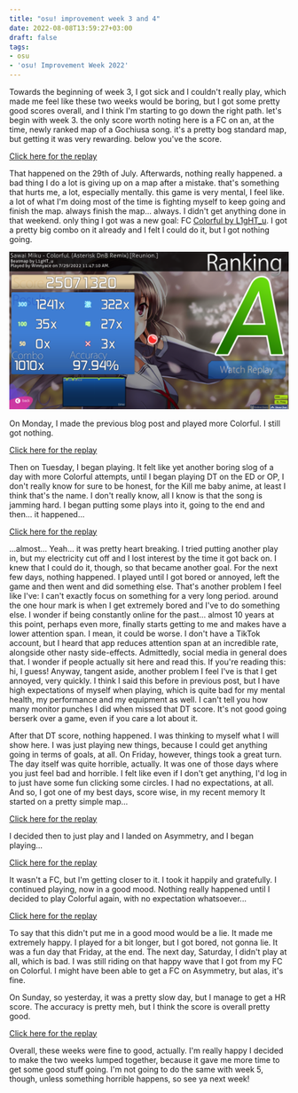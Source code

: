 ```yaml
---
title: "osu! improvement week 3 and 4"
date: 2022-08-08T13:59:27+03:00
draft: false
tags:
- osu
- 'osu! Improvement Week 2022'
---
```


Towards the beginning of week 3, I got sick and I couldn't really play, which made me feel like these two weeks would be boring, but I got some pretty good scores overall, and I think I'm starting to go down the right path. let's begin with week 3. the only score worth noting here is a FC on an, at the time, newly ranked map of a Gochiusa song. it's a pretty bog standard map, but getting it was very rewarding. below you've the score.

[Click here for the replay](https://odysee.com/@winnyace:e/Shinsaku-no-Shiawase-wa-Kochira!-Cappucino-FC:1?r=42PNMr5RuN12RUSUC17dRvdcy8EYov9h)<br>

That happened on the 29th of July. Afterwards, nothing really happened. a bad thing I do a lot is giving up on a map after a mistake. that's something that hurts me, a lot, especially mentally. this game is very mental, I feel like. a lot of what I'm doing most of the time is fighting myself to keep going and finish the map. always finish the map... always. I didn't get anything done in that weekend. only thing I got was a new goal: FC [Colorful by L1gHT_u](https://osu.ppy.sh/beatmapsets/1567488#osu/). I got a pretty big combo on it already and I felt I could do it, but I got nothing going. 

![image1](images/8aug20221.png)<br>

On Monday, I made the previous blog post and played more Colorful. I still got nothing.

[Click here for the replay](https://odysee.com/$/embed/Colorful.-%28Asterisk-DnB-Remix%29-Reunion./0a897485feec80e2fa20437290d2bedc6b0de729?r=42PNMr5RuN12RUSUC17dRvdcy8EYov9h)<br>

Then on Tuesday, I began playing. It felt like yet another boring slog of a day with more Colorful attempts, until I began playing DT on the ED or OP, I don't really know for sure to be honest, for the Kill me baby anime, at least I think that's the name. I don't really know, all I know is that the song is jamming hard. I began putting some plays into it, going to the end and then... it happened... 


[Click here for the replay](https://odysee.com/$/embed/Futari-no-Kimochi-no-Honto-no-Himitsu-Insane-almost-FC/465329915dfeec6bbbd9293cac365396ae0e0602?r=42PNMr5RuN12RUSUC17dRvdcy8EYov9h)<br>

...almost... Yeah... it was pretty heart breaking. I tried putting another play in, but my electricity cut off and I lost interest by the time it got back on. I knew that I could do it, though, so that became another goal. 
For the next few days, nothing happened. I played until I got bored or annoyed, left the game and then went and did something else. That's another problem I feel like I've: I can't exactly focus on something for a very long period. around the one hour mark is when I get extremely bored and I've to do something else. I wonder if being constantly online for the past... almost 10 years at this point, perhaps even more, finally starts getting to me and makes have a lower attention span. I mean, it could be worse. I don't have a TikTok account, but I heard that app reduces attention span at an incredible rate, alongside other nasty side-effects. Admittedly, social media in general does that. I wonder if people actually sit here and read this. If you're reading this: hi, I guess! Anyway, tangent aside, another problem I feel I've is that I get annoyed, very quickly. I think I said this before in previous post, but I have high expectations of myself when playing, which is quite bad for my mental health, my performance and my equipment as well. I can't tell you how many monitor punches I did when missed that DT score. It's not good going berserk over a game, even if you care a lot about it. 

After that DT score, nothing happened. I was thinking to myself what I will show here. I was just playing new things, because I could get anything going in terms of goals, at all. On Friday, however, things took a great turn. The day itself was quite horrible, actually. It was one of those days where you just feel bad and horrible. I felt like even if I don't get anything, I'd log in to just have some fun clicking some circles. I had no expectations, at all. And so, I got one of my best days, score wise, in my recent memory It started on a pretty simple map...

[Click here for the replay](https://odysee.com/$/embed/Jinsei-Matatabi-Expert-FC/e2f85fb47d26033ff79dd0eb75fdf757efc2b137?r=42PNMr5RuN12RUSUC17dRvdcy8EYov9h)<br>

I decided then to just play and I landed on Asymmetry, and I began playing...

[Click here for the replay](https://odysee.com/$/embed/Asymmetry-captin%27s-Extra--pass-2/cf14b2f38a1e9f3647f9177b8423ba7299f64103?r=42PNMr5RuN12RUSUC17dRvdcy8EYov9h)<br>

It wasn't a FC, but I'm getting closer to it. I took it happily and gratefully. I continued playing, now in a good mood. Nothing really happened until I decided to play Colorful again, with no expectation whatsoever...

[Click here for the replay](https://odysee.com/$/embed/Colorful-%28Asterisk-DnB-Remix%29--Reunion-FC/52a964a1d2dc2cfb8786935c6c08173fa6251a6e?r=42PNMr5RuN12RUSUC17dRvdcy8EYov9h)<br>

To say that this didn't put me in a good mood would be a lie. It made me extremely happy. I played for a bit longer, but I got bored, not gonna lie. It was a fun day that Friday, at the end. 
The next day, Saturday, I didn't play at all, which is bad. I was still riding on that happy wave that I got from my FC on Colorful. I might have been able to get a FC on Asymmetry, but alas, it's fine. 

On Sunday, so yesterday, it was a pretty slow day, but I manage to get a HR score. The accuracy is pretty meh, but I think the score is overall pretty good.

[Click here for the replay](https://odysee.com/$/embed/Polygon-Asphyxia%27s-Insane-/bc2ffcd3df3550c19745c1f50f25257f9c9146d1?r=42PNMr5RuN12RUSUC17dRvdcy8EYov9h)

Overall, these weeks were fine to good, actually. I'm really happy I decided to make the two weeks lumped together, because it gave me more time to get some good stuff going. I'm not going to do the same with week 5, though, unless something horrible happens, so see ya next week!

